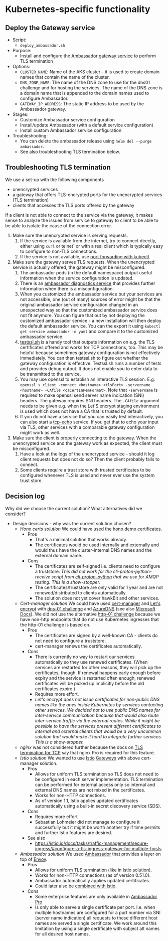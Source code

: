 # Kubernetes-specific functionality

## Deploy the Gateway service

* Script:
  * `deploy_ambassador.sh`
* Purpose:
  * Install and configure the [Ambassador gateway service](https://getambassador.io/) to perform TLS termination
* Options:
  * `CLUSTER_NAME`: Name of the AKS cluster - it is used to create domain names that 
    contain the name of the cluster.
  * `DNS_ZONE_NAME`: The name of the DNS zone to use for the dns01 challenge and for 
    hosting the services. The name of the DNS zone is a domain name that is appended 
    to the domain names used to configure Ambassador.
  * `GATEWAY_IP_ADDRESS`: The static IP address to be used by the Ambassador gateway.
* Stages:
  * Customize Ambassador service configuration
  * Install/update Ambassador (with a default service configuration)
  * Install custom Ambassador service configuration
* Troubleshooting:
  * You can delete the ambassador release using `helm del --purge ambassador`.
  * See also troubleshooting TLS termination below.

## Troubleshooting TLS termination

We use a set-up with the following components
* unencrypted services
* a gateway that offers TLS-encrypted ports for the unencrypted services (TLS termination)
* clients that accesses the TLS ports offered by the gateway 

If a client is not able to connect to the service via the gateway,
it makes sense to analyze the issues from service to gateway to
client to be able to be able to isolate the cause of the connection
error.

1. Make sure the unencrypted service is serving requests.
   1. If the service is available from the internet, try to connect directly, either 
      using `curl` or telnet` or with a real client which is typically easy to
      configure to non-TLS connections.
   1. If the service is not available, use 
      [port forwarding with kubectl](https://kubernetes.io/docs/tasks/access-application-cluster/port-forward-access-application-cluster/#forward-a-local-port-to-a-port-on-the-pod).
1. Make sure the gateway serves TLS requests.
   When the unencrypted service is actually offered, the gateway might be
   misconfigured.
   1. The ambassador pods (in the default namespace) output useful information when the 
      service configuration is updated.
   1. There is an [ambassador diagnostics service](https://www.getambassador.io/user-guide/getting-started#6-the-diagnostics-service-in-kubernetes)
      that provides further information when there is a misconfiguration.
   1. When you customized the ambassador service but your services are not accessible, 
      one (out of many) sources of error might be that the original ambassador service 
      configuration changed in an unexpected way so that the customized ambassador service 
      does not fit anymore. You can figure that out by not deploying the customized ambassador 
      service - a new installation will then deploy the default ambassador service. You 
      can the export it using `kubectl get service ambassador -o yaml` and compare 
      it to the customized ambassador service.
   1. [testssl.sh](https://github.com/drwetter/testssl.sh#installation)
      is a handy tool that outputs information on e.g. the TLS certificates offered
      and works for TCP connections, too. This may be helpful because sometimes
      gateway configuration is not effectively immediately. You can then testssl.sh
      to figure out whether the gateway configuration is effective. Testssl.sh runs 
      a number of tests and provides debug output. It does not enable you to enter 
      data to be transmitted to the service.
   1. You may use openssl to establish an interactive TLS session. E.g.
      `openssl s_client -connect <hostname>:<tlsPort> -servername <hostname> -CAfile <caCertInPemFormat>`.
      Note that `-servername` is required to make openssl send server name indication (SNI) 
      headers. The gateway requires SNI headers. The `-CAfile` argument needs to be 
      given e.g. when the Let'S encrypt staging environment is used which does not
      have a CA that is trusted by default.
   1. If you do not have a service that you can easily test interactively, you can
      also start a [tcp-echo](https://github.com/istio/istio/blob/release-1.1/samples/tcp-echo/tcp-echo.yaml)
      service. If you get that to echo your input via TLS, other services with a
      comparable gateway configuration might work as well.
1. Make sure the client is properly connecting to the gateway.
   When the unencrypted service and the gateway work as expected, the client must be 
   misconfigured.
   1. Have a look at the logs of the unencrypted service - should it log client requests 
      but does not do so? Then the client probably fails to connect.
   1. Some clients require a trust store with trusted certificates to be configured 
      whenever TLS is used and never ever use the system trust store.

## Decision log

Why did we choose the current solution? What alternatives did we consider?
 
* Design decisions - why was the current solution chosen?
  * *Hono certs solution* We could have used the [hono demo certificates](https://github.com/eclipse/hono/tree/master/demo-certs).
    * Pros
      * That's a minimal solution that works already.
      * The certificates would be used internally and externally and would thus have the 
        cluster-internal DNS names and the external domain name.
    * Cons
      * The certificates are self-signed i.e. clients need to configure a truststore. 
        *This did not work for the cli-proton-python-receive script from
        [cli-proton-python](https://cli-proton-python.readthedocs.io/en/latest/)
        that we use for AMQP testing. This is a show-stopper.*
      * The certificates/truststore are only valid for 1 year and are not 
        renewed/distributed to clients automatically.
      * The solution does not yet cover hawkBit and other services.
  * *Cert-manager solution* We could have used [cert-manager](https://docs.cert-manager.io/en/latest/) and 
    [Let's encrypt](https://letsencrypt.org/) with
    [dns-01 challenge](https://docs.cert-manager.io/en/latest/tasks/acme/configuring-dns01/index.html) and
    [AzureDNS](https://docs.cert-manager.io/en/latest/tasks/acme/configuring-dns01/azuredns.html) 
    (see also [Microsoft Docs](https://docs.microsoft.com/en-us/azure/dns/)). We did
    not use the alternative [http-01 challenge](https://docs.cert-manager.io/en/latest/tasks/acme/configuring-http01.html)
    because we have non-http endpoints that do not use Kubernetes ingresses that the
    http-01 challenge is based on.
    * Pros
      * The certificates are signed by a well-known CA - clients do not need to configure 
        a truststore.
      * cert-manager renews the certificates automatically.
    * Cons
      * There is currently no way to restart our services automatically so they use
        renewed certificates. (When services are restarted for other reasons, they
        will pick up the certificates, though. If renewal happens early enough before
        expiry and the service is restarted often enough, renewed certificates will
        be picked up implicitly before the old certificates expire.)
      * Requires more effort.
      * *Let's encrypt does not issue certificates for non-public DNS names like the
        ones inside Kubernetes by services contacting other services. We decided not
        to use public DNS names for inter-service communication because that would
        also route inter-service traffic via the external routes. While it might be
        possible to have the services present different certificates to internal and
        external clients that would be a very uncommon solution that would make it hard 
        to integrate further services. This is a show-stopper.*
  * *nginx* was not considered further because the docs on
    [TLS termination for TCP](https://docs.nginx.com/nginx/admin-guide/security-controls/terminating-ssl-tcp/)
    say that nginx Pro is required for this feature.
  * *Istio solution* We wanted to use [Istio](https://istio.io/)
    [Gateways](https://istio.io/docs/concepts/traffic-management/#gateways) with above
    cert-manager solution.
    * Pros
      * Allows for uniform TLS termination so TLS does not need to be configured 
        in each server implementation. TLS termination can be performed for external
        access only so internal and external DNS names are not mixed in the certificates.
      * Works for non-HTTP connections.
      * As of version 1.1, Istio applies updated certificates automatically
        using a built-in secret discovery service (SDS).
    * Cons
      * Requires more effort
      * Sebastian Lohmeier did not manage to configure it successfully but it might 
        be worth another try if time permits and further Istio features are desired.
    * See also
      * https://istio.io/docs/tasks/traffic-management/secure-ingress/#configure-a-tls-ingress-gateway-for-multiple-hosts
  * *Ambassador solution* We used [Ambassador](https://www.getambassador.io/) that provides a
    layer on top of [Envoy](https://www.envoyproxy.io/).
    * Pros
      * Allows for uniform TLS termination (like in Istio solution).
      * Works for non-HTTP connections (as of version 0.51.0).
      * Ambassador automatically applies updated certificates.
      * Could later also be [combined with Istio](https://www.getambassador.io/user-guide/with-istio).
    * Cons
      * Some enterprise features are only available in
        [Ambassador Pro](https://www.getambassador.io/pro)
      * Is only able to serve a single certificate per port. I.e. when multiple hostnames 
        are configured for a port number via SNI (server name indication) all requests 
        to these different host names are served a single certificate. We work around 
        this limitation by using a single certificate with subject alt names for all 
        desired host names.
